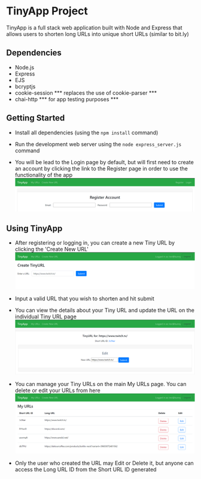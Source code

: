 # TinyApp Project

TinyApp is a full stack web application built with Node and Express that allows users to shorten long URLs into unique short URLs (similar to bit.ly)

## Dependencies

- Node.js
- Express
- EJS
- bcryptjs
- cookie-session *** replaces the use of cookie-parser ***
- chai-http *** for app testing purposes ***

## Getting Started

- Install all dependencies (using the `npm install` command)

- Run the development web server using the `node express_server.js` command

- You will be lead to the Login page by default, but will first need to create an account by clicking the link to the Register page in order to use the functionality of the app
![Preview of Register Page](<imgs_for_readme/Register TA.png>)

## Using TinyApp

- After registering or logging in, you can create a new Tiny URL by clicking the 'Create New URL' 
![Preview of the Create TinyURL page](<imgs_for_readme/Create TA.png>)

- Input a valid URL that you wish to shorten and hit submit

- You can view the details about your Tiny URL and update the URL on the individual Tiny URL page
![Preview of Tiny URL page](<imgs_for_readme/Tiny Page TA.png>)

- You can manage your Tiny URLs on the main My URLs page. You can delete or edit your URLs from here
![Preview of My URLs page](<imgs_for_readme/My URLs TA.png>)

- Only the user who created the URL may Edit or Delete it, but anyone can access the Long URL ID from the Short URL ID generated 